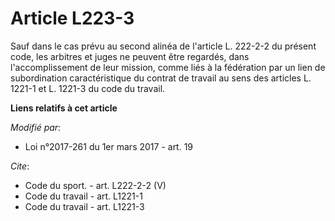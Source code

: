 # Article L223-3

Sauf dans le cas prévu au second alinéa de l'article L. 222-2-2 du présent code, les arbitres et juges ne peuvent être
regardés, dans l'accomplissement de leur mission, comme liés à la fédération par un lien de subordination caractéristique du
contrat de travail au sens des articles L. 1221-1 et L. 1221-3 du code du travail.

**Liens relatifs à cet article**

_Modifié par_:

  - Loi n°2017-261 du 1er mars 2017 - art. 19

_Cite_:

  - Code du sport. - art. L222-2-2 (V)
  - Code du travail - art. L1221-1
  - Code du travail - art. L1221-3
